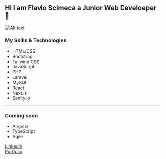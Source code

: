 ## Hi I am Flavio Scimeca  a Junior Web Develoeper 👋

<img title="a title" alt="Alt text" src="https://encrypted-tbn0.gstatic.com/images?q=tbn:ANd9GcQIME_-CjCcrf8LNfXj4Va0S92sy9FGypkeuA&usqp=CAU">

### My Skills & Technologies

- HTML/CSS  
- Bootstrap  
- Tailwind CSS
- JavaScript  
- PHP  
- Laravel   
- MySQL   
- React   
- Next.js   
- Sanity.io    

<hr>

### Coming soon
- Angular   
- TypeScript  
- Agile


[Linkedin](https://www.linkedin.com/in/flavioscimeca1/)  
[Portfolio](https://portfolio-artc0ra8j-flavioscimeca.vercel.app/)
